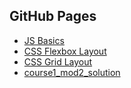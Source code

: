 ## GitHub Pages

- [JS Basics](https://artugit.github.io/Front-End-Practices/js_basics/)
- [CSS Flexbox Layout](https://artugit.github.io/Front-End-Practices/flexbox/)
- [CSS Grid Layout](https://artugit.github.io/Front-End-Practices/css_grid/)
- [course1_mod2_solution](https://artugit.github.io/Front-End-Practices/course1_mod2_solution/)